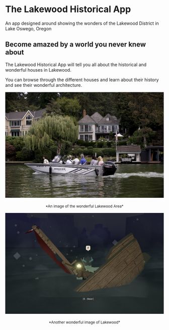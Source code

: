 # The Lakewood Historical App

An app designed around showing the wonders of the Lakewood District in Lake Oswego, Oregon

## Become amazed by a world you never knew about

The Lakewood Historical App will tell you all about the historical and wonderful houses in Lakewood.

You can browse through the different houses and learn about their history and see their wonderful architecture.

<p align="center">
<img src="assets/randombg.jpeg" alt="*A wonderful image of Lakewood*">
<p align="center">
<small>*An image of the wonderful Lakewood Area*</small>
<p align="center">
<img src="assets/testpic.png" alt="*Another wonderful image of Lakewood*">
<p align="center">
<small>*Another wonderful image of Lakewood*</small>
</p>
